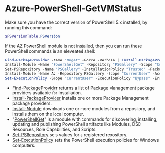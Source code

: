 # Azure-PowerShell-GetVMStatus

Make sure you have the correct version of PowerShell 5.x installed, by running this command:

```powershell
$PSVersionTable.PSVersion
```

If the AZ PowerShell module is not installed, then you can run these PowerShell commands in an eleveated shell:

```powershell
Find-PackageProvider -Name "Nuget" -Force -Verbose | Install-PackageProvider -Scope "CurrentUser" -Force -Confirm -Verbose
Install-Module –Name "PowerShellGet" -Repository "PSGallery" -Scope "CurrentUser" -AcceptLicense -SkipPublisherCheck –Force -Confirm -AllowClobber -Verbose
Set-PSRepository -Name "PSGallery" -InstallationPolicy "Trusted" -PackageManagementProvider "Nuget" -Verbose
Install-Module -Name Az -Repository PSGallery -Scope "CurrentUser" -AcceptLicense -SkipPublisherCheck -Force -Confirm -AllowClobber -Verbose
Set-ExecutionPolicy -Scope "CurrentUser" -ExecutionPolicy "Bypass" -ErrorAction SilentlyContinue -Confirm -Force -Verbose
```
    
- [Find-PackageProvider](https://docs.microsoft.com/powershell/module/packagemanagement/find-packageprovider) returns a list of Package Management package providers available for installation.
- [Install-PackageProvider](https://docs.microsoft.com/powershell/module/packagemanagement/install-packageprovider) Installs one or more Package Management package providers.
- [Install-Module](https://docs.microsoft.com/powershell/module/powershellget/install-module) downloads one or more modules from a repository, and installs them on the local computer.
- "[PowerShellGet](https://docs.microsoft.com/powershell/module/powershellget)" is a module with commands for discovering, installing, updating and publishing PowerShell artifacts like Modules, DSC Resources, Role Capabilities, and Scripts.
- [Set-PSRepository](https://docs.microsoft.com/powershell/module/powershellget/set-psrepository) sets values for a registered repository.
- [Set-ExecutionPolicy](https://docs.microsoft.com/powershell/module/microsoft.powershell.security/set-executionpolicy) sets the PowerShell execution policies for Windows computers.
